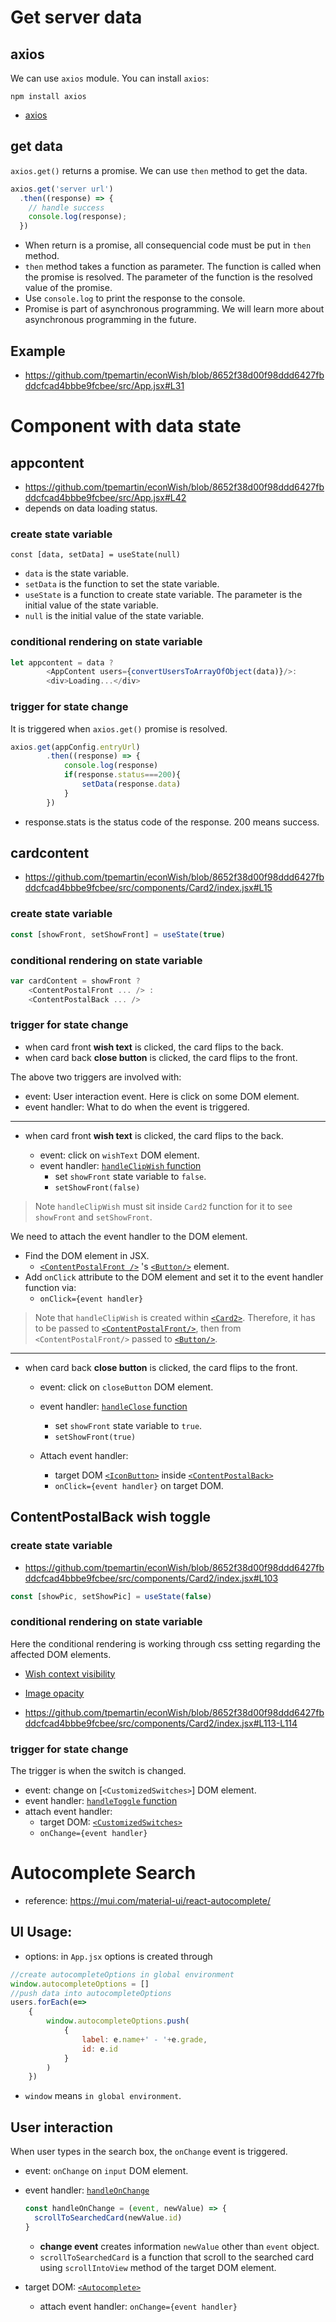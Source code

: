 # Get server data

## axios

We can use `axios` module. You can install `axios`:
```
npm install axios
```

  * [axios](https://axios-http.com/docs/intro)

## get data

`axios.get()` returns a promise. We can use `then` method to get the data.

```js
axios.get('server url')
  .then((response) => {
    // handle success
    console.log(response);
  })
```

  * When return is a promise, all consequencial code must be put in `then` method.
  * `then` method takes a function as parameter. The function is called when the promise is resolved. The parameter of the function is the resolved value of the promise.
  * Use `console.log` to print the response to the console.
  * Promise is part of asynchronous programming. We will learn more about asynchronous programming in the future.

## Example

  * <https://github.com/tpemartin/econWish/blob/8652f38d00f98ddd6427fbddcfcad4bbbe9fcbee/src/App.jsx#L31>

# Component with data state

## appcontent

  * <https://github.com/tpemartin/econWish/blob/8652f38d00f98ddd6427fbddcfcad4bbbe9fcbee/src/App.jsx#L42>
  * depends on data loading status. 

### create state variable

```
const [data, setData] = useState(null)
```

  * `data` is the state variable.
  * `setData` is the function to set the state variable.
  * `useState` is a function to create state variable. The parameter is the initial value of the state variable.
  * `null` is the initial value of the state variable.

### conditional rendering on state variable

```js
let appcontent = data ? 
        <AppContent users={convertUsersToArrayOfObject(data)}/>:
        <div>Loading...</div>
```

### trigger for state change

It is triggered when `axios.get()` promise is resolved.

```js
axios.get(appConfig.entryUrl)
        .then((response) => {
            console.log(response)
            if(response.status===200){
                setData(response.data)
            }
        })
```

  * response.stats is the status code of the response. 200 means success.
  
## cardcontent

  * <https://github.com/tpemartin/econWish/blob/8652f38d00f98ddd6427fbddcfcad4bbbe9fcbee/src/components/Card2/index.jsx#L15>

### create state variable

```js
const [showFront, setShowFront] = useState(true)
```

### conditional rendering on state variable

```js
var cardContent = showFront ?
    <ContentPostalFront ... /> :
    <ContentPostalBack ... />
```

### trigger for state change

  * when card front **wish text** is clicked, the card flips to the back.
  * when card back **close button** is clicked, the card flips to the front.

The above two triggers are involved with:

  * event: User interaction event. Here is click on some DOM element. 
  * event handler: What to do when the event is triggered. 

***

* when card front **wish text** is clicked, the card flips to the back.
  
  * event: click on `wishText` DOM element.
  * event handler: [`handleClipWish` function](https://github.com/tpemartin/econWish/blob/8652f38d00f98ddd6427fbddcfcad4bbbe9fcbee/src/components/Card2/index.jsx#LL22C12-L22C26)
    * set `showFront` state variable to `false`.
    * `setShowFront(false)`

> Note `handleClipWish` must sit inside `Card2` function for it to see `showFront` and `setShowFront`.

We need to attach the event handler to the DOM element. 
  * Find the DOM element in JSX.  
    * [`<ContentPostalFront />`](https://github.com/tpemartin/econWish/blob/8652f38d00f98ddd6427fbddcfcad4bbbe9fcbee/src/components/Card2/index.jsx#L77) 's [`<Button/>`](https://github.com/tpemartin/econWish/blob/8652f38d00f98ddd6427fbddcfcad4bbbe9fcbee/src/components/Card2/index.jsx#LL92C11-L92C11) element.
  * Add `onClick` attribute to the DOM element and set it to the event handler function via:
    * `onClick={event handler}`

> Note that `handleClipWish` is created within [`<Card2>`](https://github.com/tpemartin/econWish/blob/8652f38d00f98ddd6427fbddcfcad4bbbe9fcbee/src/components/Card2/index.jsx#L15). Therefore, it has to be passed to [`<ContentPostalFront/>`](https://github.com/tpemartin/econWish/blob/8652f38d00f98ddd6427fbddcfcad4bbbe9fcbee/src/components/Card2/index.jsx#L77), then from `<ContentPostalFront/>` passed to [`<Button/>`](https://github.com/tpemartin/econWish/blob/8652f38d00f98ddd6427fbddcfcad4bbbe9fcbee/src/components/Card2/index.jsx#L92).

***

* when card back **close button** is clicked, the card flips to the front.

  * event: click on `closeButton` DOM element.
  * event handler: [`handleClose` function](https://github.com/tpemartin/econWish/blob/8652f38d00f98ddd6427fbddcfcad4bbbe9fcbee/src/components/Card2/index.jsx#L25)
    * set `showFront` state variable to `true`.
    * `setShowFront(true)`  

  * Attach event handler:
    * target DOM [`<IconButton>`](https://github.com/tpemartin/econWish/blob/8652f38d00f98ddd6427fbddcfcad4bbbe9fcbee/src/components/Card2/index.jsx#L140) inside [`<ContentPostalBack>`](https://github.com/tpemartin/econWish/blob/8652f38d00f98ddd6427fbddcfcad4bbbe9fcbee/src/components/Card2/index.jsx#LL101C22-L101C22)
    * `onClick={event handler}` on target DOM.

## ContentPostalBack wish toggle

### create state variable

  * <https://github.com/tpemartin/econWish/blob/8652f38d00f98ddd6427fbddcfcad4bbbe9fcbee/src/components/Card2/index.jsx#L103>

```js
const [showPic, setShowPic] = useState(false)
```

### conditional rendering on state variable

Here the conditional rendering is working through css setting regarding the affected DOM elements.
  * [Wish context visibility](https://github.com/tpemartin/econWish/blob/8652f38d00f98ddd6427fbddcfcad4bbbe9fcbee/src/components/Card2/index.jsx#L126)
  * [Image opacity](https://github.com/tpemartin/econWish/blob/8652f38d00f98ddd6427fbddcfcad4bbbe9fcbee/src/components/Card2/index.jsx#L120)

  * <https://github.com/tpemartin/econWish/blob/8652f38d00f98ddd6427fbddcfcad4bbbe9fcbee/src/components/Card2/index.jsx#L113-L114>

### trigger for state change

The trigger is when the switch is changed.

  * event: change on [`<CustomizedSwitches>`] DOM element.
  * event handler: [`handleToggle` function](https://github.com/tpemartin/econWish/blob/8652f38d00f98ddd6427fbddcfcad4bbbe9fcbee/src/components/Card2/index.jsx#LL105C12-L105C24)
  * attach event handler:
    * target DOM: [`<CustomizedSwitches>`](https://github.com/tpemartin/econWish/blob/8652f38d00f98ddd6427fbddcfcad4bbbe9fcbee/src/components/Card2/index.jsx#L138)
    * `onChange={event handler}`


# Autocomplete Search

  * reference: https://mui.com/material-ui/react-autocomplete/
  
## UI Usage:

  * options: in `App.jsx` options is created through
  ```js
  //create autocompleteOptions in global environment
  window.autocompleteOptions = []
  //push data into autocompleteOptions
  users.forEach(e=>
      {
          window.autocompleteOptions.push(
              {
                  label: e.name+' - '+e.grade,
                  id: e.id
              }
          )
      })
  ```

  * `window` means `in global environment`. 

## User interaction

When user types in the search box, the `onChange` event is triggered. 

  * event: `onChange` on `input` DOM element.
  * event handler: [`handleOnChange`](https://github.com/tpemartin/econWish/blob/8652f38d00f98ddd6427fbddcfcad4bbbe9fcbee/src/components/SearchAppBar/AutocompleteSearch/index.jsx#L11)
    ```js
    const handleOnChange = (event, newValue) => {
      scrollToSearchedCard(newValue.id)
    }
    ```
    * **change event** creates information `newValue` other than `event` object.
    * `scrollToSearchedCard` is a function that scroll to the searched card using `scrollIntoView` method of the target DOM element.
  
  * target DOM: [`<Autocomplete>`](https://github.com/tpemartin/econWish/blob/8652f38d00f98ddd6427fbddcfcad4bbbe9fcbee/src/components/SearchAppBar/AutocompleteSearch/index.jsx#L17)
    * attach event handler: `onChange={event handler}`

